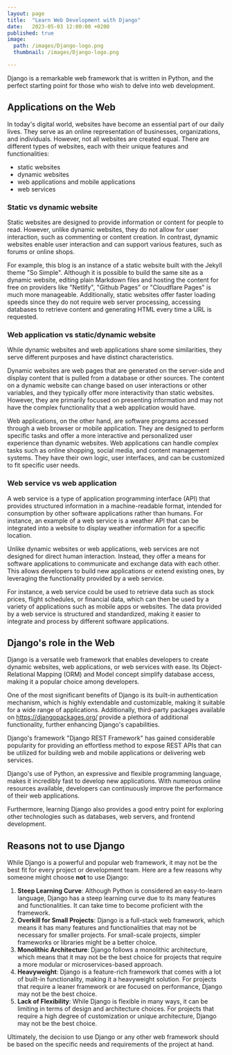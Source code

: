 ```yaml
---
layout: page
title:  "Learn Web Development with Django"
date:   2023-05-03 12:00:00 +0200
published: true
image: 
  path: /images/Django-logo.png
  thumbnail: /images/Django-logo.png

---
```


Django is a remarkable web framework that is written in Python, and the perfect starting point for those who wish to delve into web development. 

## Applications on the Web

In today's digital world, websites have become an essential part of our daily lives. They serve as an online representation of businesses, organizations, and individuals. However, not all websites are created equal. There are different types of websites, each with their unique features and functionalities:
* static websites
* dynamic websites
* web applications and mobile applications
* web services

### Static vs dynamic website

Static websites are designed to provide information or content for people to read. However, unlike dynamic websites, they do not allow for user interaction, such as commenting or content creation. In contrast, dynamic websites enable user interaction and can support various features, such as forums or online shops.

For example, this blog is an instance of a static website built with the Jekyll theme "So Simple". Although it is possible to build the same site as a dynamic website, editing plain Markdown files and hosting the content for free on providers like "Netlify", "Github Pages" or "Cloudflare Pages" is much more manageable. Additionally, static websites offer faster loading speeds since they do not require web server processing, accessing databases to retrieve content and generating HTML every time a URL is requested.

### Web application vs static/dynamic website

While dynamic websites and web applications share some similarities, they serve different purposes and have distinct characteristics.

Dynamic websites are web pages that are generated on the server-side and display content that is pulled from a database or other sources. The content on a dynamic website can change based on user interactions or other variables, and they typically offer more interactivity than static websites. However, they are primarily focused on presenting information and may not have the complex functionality that a web application would have.

Web applications, on the other hand, are software programs accessed through a web browser or mobile application. They are designed to perform specific tasks and offer a more interactive and personalized user experience than dynamic websites. Web applications can handle complex tasks such as online shopping, social media, and content management systems. They have their own logic, user interfaces, and can be customized to fit specific user needs.

### Web service vs web application

A web service is a type of application programming interface (API) that provides structured information in a machine-readable format, intended for consumption by other software applications rather than humans. For instance, an example of a web service is a weather API that can be integrated into a website to display weather information for a specific location.

Unlike dynamic websites or web applications, web services are not designed for direct human interaction. Instead, they offer a means for software applications to communicate and exchange data with each other. This allows developers to build new applications or extend existing ones, by leveraging the functionality provided by a web service.

For instance, a web service could be used to retrieve data such as stock prices, flight schedules, or financial data, which can then be used by a variety of applications such as mobile apps or websites. The data provided by a web service is structured and standardized, making it easier to integrate and process by different software applications.

## Django's role in the Web

Django is a versatile web framework that enables developers to create dynamic websites, web applications, or web services with ease. Its Object-Relational Mapping (ORM) and Model concept simplify database access, making it a popular choice among developers.

One of the most significant benefits of Django is its built-in authentication mechanism, which is highly extendable and customizable, making it suitable for a wide range of applications. Additionally, third-party packages available on https://djangopackages.org/ provide a plethora of additional functionality, further enhancing Django's capabilities.

Django's framework "Django REST Framework" has gained considerable popularity for providing an effortless method to expose REST APIs that can be utilized for building web and mobile applications or delivering web services.

Django's use of Python, an expressive and flexible programming language, makes it incredibly fast to develop new applications. With numerous online resources available, developers can continuously improve the performance of their web applications.

Furthermore, learning Django also provides a good entry point for exploring other technologies such as databases, web servers, and frontend development.

## Reasons not to use Django

While Django is a powerful and popular web framework, it may not be the best fit for every project or development team. Here are a few reasons why someone might choose **not** to use Django:

1. **Steep Learning Curve**: Although Python is considered an easy-to-learn language, Django has a steep learning curve due to its many features and functionalities. It can take time to become proficient with the framework.
2. **Overkill for Small Projects**: Django is a full-stack web framework, which means it has many features and functionalities that may not be necessary for smaller projects. For small-scale projects, simpler frameworks or libraries might be a better choice.
3. **Monolithic Architecture**: Django follows a monolithic architecture, which means that it may not be the best choice for projects that require a more modular or microservices-based approach.
4. **Heavyweight**: Django is a feature-rich framework that comes with a lot of built-in functionality, making it a heavyweight solution. For projects that require a leaner framework or are focused on performance, Django may not be the best choice.
5. **Lack of Flexibility**: While Django is flexible in many ways, it can be limiting in terms of design and architecture choices. For projects that require a high degree of customization or unique architecture, Django may not be the best choice.

Ultimately, the decision to use Django or any other web framework should be based on the specific needs and requirements of the project at hand.
